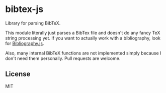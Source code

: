# bibtex-js 

Library for parsing BibTeX. 

This module literally just parses a BibTex file and doesn't do any fancy TeX string processing yet. If you want to actually work with a bibliography, look for [Bibliography.js](https://github.com/digitalheir/bibliography-js).

Also, many internal BibTeX functions are not implemented simply because I don't need them personally. Pull requests are welcome.

## License
MIT
